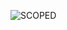 ![SCOPED](https://img.shields.io/endpoint?url=https://runkit.io/wangyinz/scoped/branches/master/MsPASS)
